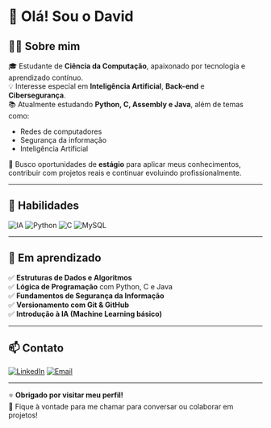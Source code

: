 # 👋 Olá! Sou o David

## 🧑‍💻 Sobre mim

🎓 Estudante de **Ciência da Computação**, apaixonado por tecnologia e aprendizado contínuo.  
💡 Interesse especial em **Inteligência Artificial**, **Back-end** e **Cibersegurança**.  
📚 Atualmente estudando **Python, C, Assembly e Java**, além de temas como:
- Redes de computadores
- Segurança da informação
- Inteligência Artificial

🚀 Busco oportunidades de **estágio** para aplicar meus conhecimentos, contribuir com projetos reais e continuar evoluindo profissionalmente.

---

## 🤖 Habilidades

![IA](https://img.shields.io/badge/IA-Artificial%20Intelligence-purple?style=for-the-badge&logo=openai&logoColor=white)
![Python](https://img.shields.io/badge/Python-3776AB?style=for-the-badge&logo=python&logoColor=white)
![C](https://img.shields.io/badge/C-00599C?style=for-the-badge&logo=c&logoColor=white)
![MySQL](https://img.shields.io/badge/MySQL-4479A1?style=for-the-badge&logo=mysql&logoColor=white)

---

## 📘 Em aprendizado

✅ **Estruturas de Dados e Algoritmos**  
✅ **Lógica de Programação** com Python, C e Java  
✅ **Fundamentos de Segurança da Informação**  
✅ **Versionamento com Git & GitHub**  
✅ **Introdução à IA (Machine Learning básico)**

---

## 📫 Contato

[![LinkedIn](https://img.shields.io/badge/LinkedIn-0077B5?style=for-the-badge&logo=linkedin&logoColor=white)](https://www.linkedin.com/in/david-danillo-gomes-5b1a4935b/)
[![Email](https://img.shields.io/badge/Email-daviddanillo07@gmail.com-D14836?style=for-the-badge&logo=gmail&logoColor=white)](mailto:daviddanillo07@gmail.com)

---

⭐ **Obrigado por visitar meu perfil!**  
💬 Fique à vontade para me chamar para conversar ou colaborar em projetos!







